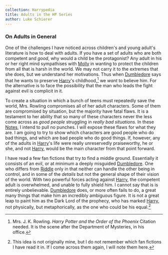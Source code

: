 ```yaml
---
collection: Harrypedia
title: Adults in the HP Series
author: Luke Schierer
---
```


### On Adults in General

One of the challenges I have noticed across children's and young adult's
literature is how to deal with adults.  If you have a set of adults who are both
competent and *good*, why would a child be the protagonist?  Any adult in his or
her right mind sympathises with [Molly] in wanting to protect the children from
all that is harsh in the world.  We may not carry it to the extremes that she
does, but we understand her motivations.  Thus when [Dumbledore] says that
he wants to preserve [Harry]'s childhood,[^210521-7] we *want* to believe
him.  For the alternative is to face the possibility that the man who leads the
fight against evil is complicit in it.

To create a situation in which a bunch of teens must repeatedly save the world,
Mrs. Rowling compromises all of her adult characters.  Some of them are
compromised by situation, but the majority have fatal flaws.  It is a testament
to her ability that so many of these characters never the less come across as
*good people* struggling in *really bad situations.*  In these [Notes], I
intend to pull no punches.  I will expose these flaws for what they are.  I am
going to try to show which characters are good people who do bad things, and
which are bad people who do good things. If, however, any of the adults in
[Harry]'s life were really unreservedly praiseworthy, he or she, and not
[Harry], would be the main character from that point forward.

I have read a few fan fictions that try to find a middle ground.  Essentially it
consists of an evil, or at minimum a deeply misguided [Dumbledore].  One who
differs from [Riddle] only in that neither can handle the other being in
control, and in some of the *details* but not the general shape of their vision
of the world.  With two powerful forces acting against [Harry], the competent
adult is overwhelmed, and unable to fully shield him.  I cannot say that is is
entirely unbelievable.  [Dumbledore] does, or more often fails to do, a great
many things that make him an incredibly ambiguous figure.  It is not a great
leap to paint him as the Dark Lord of the prophecy, who has marked [Harry],
not physically, but metaphorically, as the one who could be his equal.[^210521-8]

[Molly]: <../prewett/molly>

[Harry]: <../potter/harry_james>

[Dumbledore]: <../dumbledore/albus_percival_wulfric_brian>

[Riddle]: <../riddle/tom_marvolo>

[Notes]: </harrypedia>

[^210521-8]: This idea is not originally mine, but I do not remember which
    fan fictions I have read it in.  If I come across them again, I will note
    them here.

[^210521-7]: Mrs. J. K. Rowling. _Harry Potter and the Order of the Phoenix_
    Citation needed.  It is the scene after the Department of Mysteries, in his
    office.

